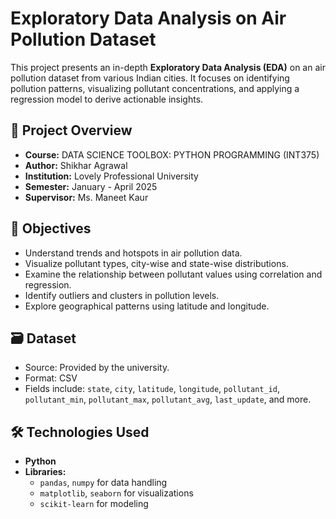 # Exploratory Data Analysis on Air Pollution Dataset

This project presents an in-depth **Exploratory Data Analysis (EDA)** on an air pollution dataset from various Indian cities. It focuses on identifying pollution patterns, visualizing pollutant concentrations, and applying a regression model to derive actionable insights.

## 📌 Project Overview

- **Course:** DATA SCIENCE TOOLBOX: PYTHON PROGRAMMING (INT375)
- **Author:** Shikhar Agrawal
- **Institution:** Lovely Professional University
- **Semester:** January - April 2025
- **Supervisor:** Ms. Maneet Kaur

## 🧠 Objectives

- Understand trends and hotspots in air pollution data.
- Visualize pollutant types, city-wise and state-wise distributions.
- Examine the relationship between pollutant values using correlation and regression.
- Identify outliers and clusters in pollution levels.
- Explore geographical patterns using latitude and longitude.

## 🗃️ Dataset

- Source: Provided by the university.
- Format: CSV
- Fields include: `state`, `city`, `latitude`, `longitude`, `pollutant_id`, `pollutant_min`, `pollutant_max`, `pollutant_avg`, `last_update`, and more.

## 🛠️ Technologies Used

- **Python**
- **Libraries:**
  - `pandas`, `numpy` for data handling
  - `matplotlib`, `seaborn` for visualizations
  - `scikit-learn` for modeling

